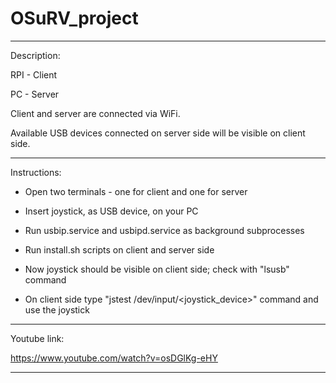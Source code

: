 # OSuRV_project

******************************************************************************************

Description:

RPI - Client

PC - Server

Client and server are connected via WiFi.

Available USB devices connected on server side will be visible on client side.

******************************************************************************************

Instructions:

- Open two terminals - one for client and one for server

- Insert joystick, as USB device, on your PC

- Run usbip.service and usbipd.service as background subprocesses

- Run install.sh scripts on client and server side

- Now joystick should be visible on client side; check with "lsusb" command

- On client side type "jstest /dev/input/<joystick_device>" command and use the joystick 

******************************************************************************************

Youtube link:

https://www.youtube.com/watch?v=osDGlKg-eHY

******************************************************************************************
